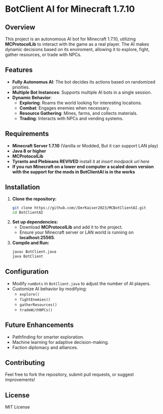 # BotClient AI for Minecraft 1.7.10

## Overview
This project is an autonomous AI bot for Minecraft 1.7.10, utilizing **MCProtocolLib** to interact with the game as a real player. The AI makes dynamic decisions based on its enviroment, allowing it to explore, fight, gather resources, or trade with NPCs.

## Features
- **Fully Autonomus AI**: The bot decides its actions based on randomized prioities.
- **Multiple Bot Instances**: Supports multiple AI bots in a single session.
- **Dynamic Behavior**:
  - **Exploring**: Roams the world looking for interesting locations.
  - **Combat**: Engages enemies when necessary.
  - **Resource Gathering**: Mines, farms, and collects materials.
  - **Trading**: Interacts with NPCs and vending systems.

## Requirements
- **Minecraft Server 1.7.10** (Vanilla or Modded, But it can support LAN play)
- **Java 8 or higher**
- **MCProtocolLib**
- **Tyrants and Plebieans REVIVED** install it at *insert modpack url here*
- **If you run Minecraft on a lower end computer a scaled down version with the support for the mods in BotClientAI is in the works**

## Installation
1. **Clone the repository:**
    ```sh
    git clone https://github.com//DerKaiser2023/MCBotClientAI.git
    cd BotClientAI
    ```
2. **Set up dependencies:**
   - Download **MCProtocolLib** and add it to the project.
   - Ensure your Minecraft server or LAN world is running on **localhost:25565**.
3. **Compile and Run:**
   ```sh
   javac BotClient.java
   java BotClient
   ```

## Configuration
- Modify `numBots` in `BotClient.java` to adjust the number of AI players.
- Customize AI behavior by modifying:
  - `explore()`
  - `fightEnemies()`
  - `gatherResources()`
  - `tradeWithNPCs()`

## Future Enhancements
- Pathfinding for smarter exploration.
- Machine learning for adaptive decision-making.
- Faction diplomacy and alliances.

## Contributing
Feel free to fork the repository, submit pull requests, or suggest improvements!

## License
MIT License
